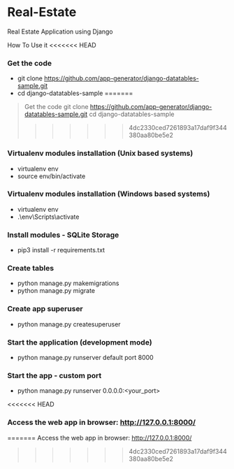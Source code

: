 # Real-Estate
Real Estate Application using Django

How To Use it 
<<<<<<< HEAD
### Get the code
* git clone https://github.com/app-generator/django-datatables-sample.git
* cd django-datatables-sample
=======
> Get the code
> git clone https://github.com/app-generator/django-datatables-sample.git
cd django-datatables-sample
>>>>>>> 4dc2330ced7261893a17daf9f344380aa80be5e2

### Virtualenv modules installation (Unix based systems)
* virtualenv env
* source env/bin/activate

### Virtualenv modules installation (Windows based systems)
* virtualenv env
* .\env\Scripts\activate

### Install modules - SQLite Storage
* pip3 install -r requirements.txt

### Create tables
* python manage.py makemigrations
* python manage.py migrate

### Create app superuser
* python manage.py createsuperuser

### Start the application (development mode)
* python manage.py runserver  default port 8000

### Start the app - custom port
* python manage.py runserver 0.0.0.0:<your_port>

<<<<<<< HEAD
### Access the web app in browser: http://127.0.0.1:8000/
=======
 Access the web app in browser: http://127.0.0.1:8000/
>>>>>>> 4dc2330ced7261893a17daf9f344380aa80be5e2
